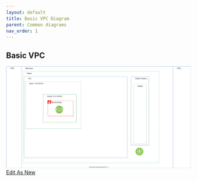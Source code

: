 ```yaml
---
layout: default
title: Basic VPC Diagram
parent: Common diagrams  
nav_order: 1
---
```


## Basic VPC
![Self-editing Diagram](vpc-template.svg)
<a href="https://app.diagrams.net/#Uhttps%3A%2F%2Fraw.githubusercontent.com%2Fcloud-design-dev%2Fcloud-design-dev.github.io%2Fmain%2Fdocs%2Fdiagrams%2Fvpc-template.svg" target="_blank">Edit As New</a>